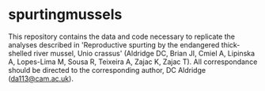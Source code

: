 # spurtingmussels
This repository contains the data and code necessary to replicate the analyses described in 'Reproductive spurting by the endangered thick-shelled river mussel, Unio crassus' (Aldridge DC, Brian JI, Cmiel A, Lipinska A, Lopes-Lima M, Sousa R, Teixeira A, Zajac K, Zajac T). All correspondance should be directed to the corresponding author, DC Aldridge (da113@cam.ac.uk). 
